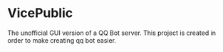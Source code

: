 # VicePublic
The unofficial GUI version of a QQ Bot server.
This project is created in order to make creating qq bot easier.
